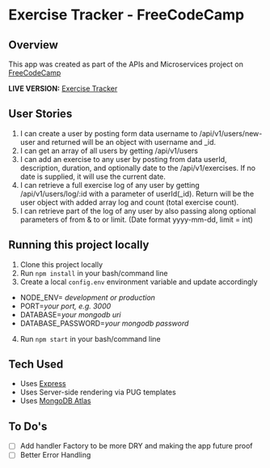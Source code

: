 # Exercise Tracker - FreeCodeCamp

## Overview

This app was created as part of the APIs and Microservices project on [FreeCodeCamp](https://www.freecodecamp.org)

**LIVE VERSION:** [Exercise Tracker](https://ckpleiser-fcc-exercise-tracker-1.glitch.me/)

## User Stories

1. I can create a user by posting form data username to /api/v1/users/new-user and returned will be an object with username and \_id.
2. I can get an array of all users by getting /api/v1/users
3. I can add an exercise to any user by posting from data userId, description, duration, and optionally date to the /api/v1/exercises. If no date is supplied, it will use the current date.
4. I can retrieve a full exercise log of any user by getting /api/v1/users/log/:id with a parameter of userId(\_id). Return will be the user object with added array log and count (total exercise count).
5. I can retrieve part of the log of any user by also passing along optional parameters of from & to or limit. (Date format yyyy-mm-dd, limit = int)

## Running this project locally

1. Clone this project locally
2. Run `npm install` in your bash/command line
3. Create a local `config.env` environment variable and update accordingly

- NODE_ENV= _development or production_
- PORT=_your port, e.g. 3000_
- DATABASE=_your mongodb uri_
- DATABASE_PASSWORD=_your mongodb password_

4. Run `npm start` in your bash/command line

## Tech Used

- Uses [Express](https://www.npmjs.com/package/express)
- Uses Server-side rendering via PUG templates
- Uses [MongoDB Atlas](https://www.mongodb.com/cloud/atlas)

## To Do's

- [ ] Add handler Factory to be more DRY and making the app future proof
- [ ] Better Error Handling
